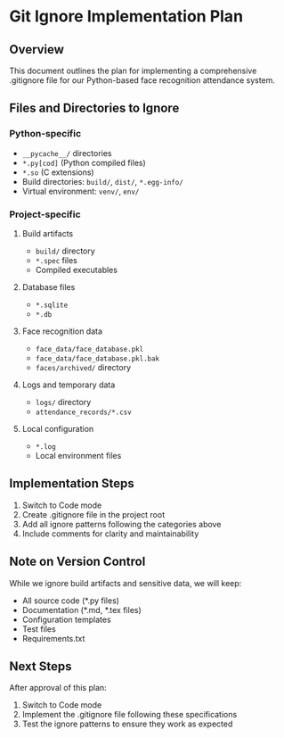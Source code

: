 # Git Ignore Implementation Plan

## Overview
This document outlines the plan for implementing a comprehensive .gitignore file for our Python-based face recognition attendance system.

## Files and Directories to Ignore

### Python-specific
- `__pycache__/` directories
- `*.py[cod]` (Python compiled files)
- `*.so` (C extensions)
- Build directories: `build/`, `dist/`, `*.egg-info/`
- Virtual environment: `venv/`, `env/`

### Project-specific
1. Build artifacts
   - `build/` directory
   - `*.spec` files
   - Compiled executables

2. Database files
   - `*.sqlite`
   - `*.db`

3. Face recognition data
   - `face_data/face_database.pkl`
   - `face_data/face_database.pkl.bak`
   - `faces/archived/` directory

4. Logs and temporary data
   - `logs/` directory
   - `attendance_records/*.csv`

5. Local configuration
   - `*.log`
   - Local environment files

## Implementation Steps
1. Switch to Code mode
2. Create .gitignore file in the project root
3. Add all ignore patterns following the categories above
4. Include comments for clarity and maintainability

## Note on Version Control
While we ignore build artifacts and sensitive data, we will keep:
- All source code (*.py files)
- Documentation (*.md, *.tex files)
- Configuration templates
- Test files
- Requirements.txt

## Next Steps
After approval of this plan:
1. Switch to Code mode
2. Implement the .gitignore file following these specifications
3. Test the ignore patterns to ensure they work as expected